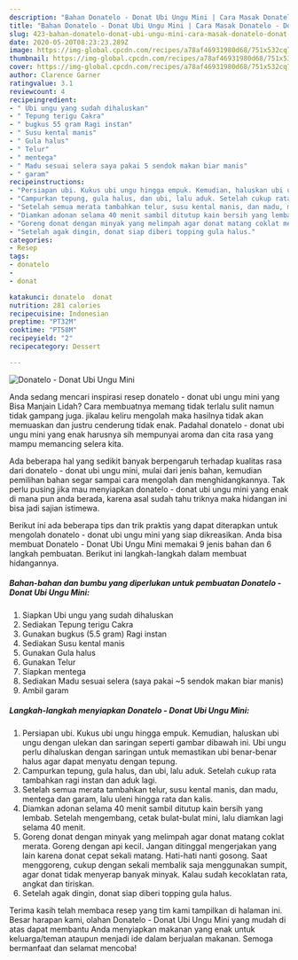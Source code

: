 ```yaml
---
description: "Bahan Donatelo - Donat Ubi Ungu Mini | Cara Masak Donatelo - Donat Ubi Ungu Mini Yang Enak Dan Lezat"
title: "Bahan Donatelo - Donat Ubi Ungu Mini | Cara Masak Donatelo - Donat Ubi Ungu Mini Yang Enak Dan Lezat"
slug: 423-bahan-donatelo-donat-ubi-ungu-mini-cara-masak-donatelo-donat-ubi-ungu-mini-yang-enak-dan-lezat
date: 2020-05-20T08:23:23.289Z
image: https://img-global.cpcdn.com/recipes/a78af46931980d68/751x532cq70/donatelo-donat-ubi-ungu-mini-foto-resep-utama.jpg
thumbnail: https://img-global.cpcdn.com/recipes/a78af46931980d68/751x532cq70/donatelo-donat-ubi-ungu-mini-foto-resep-utama.jpg
cover: https://img-global.cpcdn.com/recipes/a78af46931980d68/751x532cq70/donatelo-donat-ubi-ungu-mini-foto-resep-utama.jpg
author: Clarence Garner
ratingvalue: 3.1
reviewcount: 4
recipeingredient:
- " Ubi ungu yang sudah dihaluskan"
- " Tepung terigu Cakra"
- " bugkus 55 gram Ragi instan"
- " Susu kental manis"
- " Gula halus"
- " Telur"
- " mentega"
- " Madu sesuai selera saya pakai 5 sendok makan biar manis"
- " garam"
recipeinstructions:
- "Persiapan ubi. Kukus ubi ungu hingga empuk. Kemudian, haluskan ubi ungu dengan ulekan dan saringan seperti gambar dibawah ini. Ubi ungu perlu dihaluskan dengan saringan untuk memastikan ubi benar-benar halus agar dapat menyatu dengan tepung."
- "Campurkan tepung, gula halus, dan ubi, lalu aduk. Setelah cukup rata tambahkan ragi instan dan aduk lagi."
- "Setelah semua merata tambahkan telur, susu kental manis, dan madu, mentega dan garam, lalu uleni hingga rata dan kalis."
- "Diamkan adonan selama 40 menit sambil ditutup kain bersih yang lembab. Setelah mengembang, cetak bulat-bulat mini, lalu diamkan lagi selama 40 menit."
- "Goreng donat dengan minyak yang melimpah agar donat matang coklat merata. Goreng dengan api kecil. Jangan ditinggal mengerjakan yang lain karena donat cepat sekali matang. Hati-hati nanti gosong. Saat menggoreng, cukup dengan sekali membalik saja menggunakan sumpit, agar donat tidak menyerap banyak minyak. Kalau sudah kecoklatan rata, angkat dan tiriskan."
- "Setelah agak dingin, donat siap diberi topping gula halus."
categories:
- Resep
tags:
- donatelo
- 
- donat

katakunci: donatelo  donat 
nutrition: 281 calories
recipecuisine: Indonesian
preptime: "PT32M"
cooktime: "PT58M"
recipeyield: "2"
recipecategory: Dessert

---
```



![Donatelo - Donat Ubi Ungu Mini](https://img-global.cpcdn.com/recipes/a78af46931980d68/751x532cq70/donatelo-donat-ubi-ungu-mini-foto-resep-utama.jpg)

Anda sedang mencari inspirasi resep donatelo - donat ubi ungu mini yang Bisa Manjain Lidah? Cara membuatnya memang tidak terlalu sulit namun tidak gampang juga. jikalau keliru mengolah maka hasilnya tidak akan memuaskan dan justru cenderung tidak enak. Padahal donatelo - donat ubi ungu mini yang enak harusnya sih mempunyai aroma dan cita rasa yang mampu memancing selera kita.



Ada beberapa hal yang sedikit banyak berpengaruh terhadap kualitas rasa dari donatelo - donat ubi ungu mini, mulai dari jenis bahan, kemudian pemilihan bahan segar sampai cara mengolah dan menghidangkannya. Tak perlu pusing jika mau menyiapkan donatelo - donat ubi ungu mini yang enak di mana pun anda berada, karena asal sudah tahu triknya maka hidangan ini bisa jadi sajian istimewa.


Berikut ini ada beberapa tips dan trik praktis yang dapat diterapkan untuk mengolah donatelo - donat ubi ungu mini yang siap dikreasikan. Anda bisa membuat Donatelo - Donat Ubi Ungu Mini memakai 9 jenis bahan dan 6 langkah pembuatan. Berikut ini langkah-langkah dalam membuat hidangannya.

<!--inarticleads1-->

##### Bahan-bahan dan bumbu yang diperlukan untuk pembuatan Donatelo - Donat Ubi Ungu Mini:

1. Siapkan  Ubi ungu yang sudah dihaluskan
1. Sediakan  Tepung terigu Cakra
1. Gunakan  bugkus (5.5 gram) Ragi instan
1. Sediakan  Susu kental manis
1. Gunakan  Gula halus
1. Gunakan  Telur
1. Siapkan  mentega
1. Sediakan  Madu sesuai selera (saya pakai ~5 sendok makan biar manis)
1. Ambil  garam




<!--inarticleads2-->

##### Langkah-langkah menyiapkan Donatelo - Donat Ubi Ungu Mini:

1. Persiapan ubi. Kukus ubi ungu hingga empuk. Kemudian, haluskan ubi ungu dengan ulekan dan saringan seperti gambar dibawah ini. Ubi ungu perlu dihaluskan dengan saringan untuk memastikan ubi benar-benar halus agar dapat menyatu dengan tepung.
1. Campurkan tepung, gula halus, dan ubi, lalu aduk. Setelah cukup rata tambahkan ragi instan dan aduk lagi.
1. Setelah semua merata tambahkan telur, susu kental manis, dan madu, mentega dan garam, lalu uleni hingga rata dan kalis.
1. Diamkan adonan selama 40 menit sambil ditutup kain bersih yang lembab. Setelah mengembang, cetak bulat-bulat mini, lalu diamkan lagi selama 40 menit.
1. Goreng donat dengan minyak yang melimpah agar donat matang coklat merata. Goreng dengan api kecil. Jangan ditinggal mengerjakan yang lain karena donat cepat sekali matang. Hati-hati nanti gosong. Saat menggoreng, cukup dengan sekali membalik saja menggunakan sumpit, agar donat tidak menyerap banyak minyak. Kalau sudah kecoklatan rata, angkat dan tiriskan.
1. Setelah agak dingin, donat siap diberi topping gula halus.




Terima kasih telah membaca resep yang tim kami tampilkan di halaman ini. Besar harapan kami, olahan Donatelo - Donat Ubi Ungu Mini yang mudah di atas dapat membantu Anda menyiapkan makanan yang enak untuk keluarga/teman ataupun menjadi ide dalam berjualan makanan. Semoga bermanfaat dan selamat mencoba!
